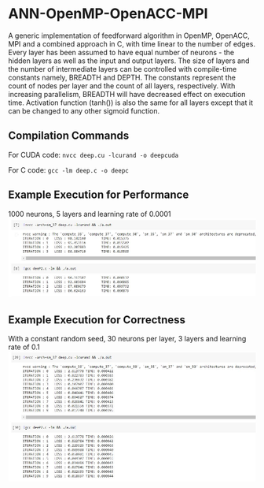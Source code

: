 # ANN-OpenMP-OpenACC-MPI
A generic implementation of feedforward algorithm in OpenMP, OpenACC, MPI and a combined approach in C, with time linear to the number of edges. Every layer has been assumed to have equal number of neurons - the hidden layers as well as the input and output layers. The size of layers and the number of intermediate layers can be controlled with compile-time constants namely, BREADTH and DEPTH. The constants represent the count of nodes per layer and the count of all layers, respectively. With increasing parallelism, BREADTH will have decreased effect on execution time. Activation function (tanh()) is also the same for all layers except that it can be changed to any other sigmoid function.

## Compilation Commands
For CUDA code:
`nvcc deep.cu -lcurand -o deepcuda`

For C code:
`gcc -lm deep.c -o deepc`

## Example Execution for Performance
1000 neurons, 5 layers and learning rate of 0.0001
![](http://github.com/ShamsArfeen/Deep-Learning-with-CUDA/blob/main/deeplearning.JPG?raw=true)

## Example Execution for Correctness
With a constant random seed, 30 neurons per layer, 3 layers and learning rate of 0.1
![](http://github.com/ShamsArfeen/Deep-Learning-with-CUDA/blob/main/deeplearning2.JPG?raw=true)

